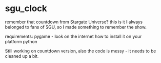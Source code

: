 # sgu_clock
remember that countdown from Stargate Universe? this is it
I always belonged to fans of SGU, so I made something to remember the show.


requirements:
pygame - look on the internet how to install it on your platform
python

Still working on countdown version, also the code is messy - it needs to be cleaned up a bit.
